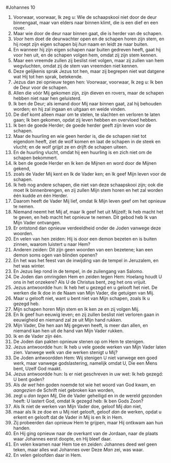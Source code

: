 #Johannes 10
1. Voorwaar, voorwaar, Ik zeg u: Wie de schaapskooi niet door de deur binnengaat, maar van elders naar binnen klimt, die is een dief en een rover.
2. Maar wie door de deur naar binnen gaat, die is herder van de schapen.
3. *Voor* hem doet de deurwachter open en de schapen horen zijn stem, en hij roept zijn eigen schapen bij *hun* naam en leidt ze naar buiten.
4. En wanneer hij zijn eigen schapen naar buiten gedreven heeft, gaat hij voor hen uit, en de schapen volgen hem, omdat zij zijn stem kennen.
5. Maar een vreemde zullen zij beslist niet volgen, maar zij zullen van hem wegvluchten, omdat zij de stem van vreemden niet kennen.
6. Deze gelijkenis sprak Jezus tot hen, maar zij begrepen niet wat datgene wat Hij tot hen sprak, betekende.
7. Jezus dan zei opnieuw tegen hen: Voorwaar, voorwaar, Ik zeg u: Ik ben de Deur voor de schapen.
8. Allen die vóór Mij gekomen zijn, zijn dieven en rovers, maar de schapen hebben niet naar hen geluisterd.
9. Ik ben de Deur; als iemand door Mij naar binnen gaat, zal hij behouden worden; en hij zal ingaan en uitgaan en weide vinden.
10. De dief komt alleen maar om te stelen, te slachten en verloren te laten gaan; Ik ben gekomen, opdat zij leven hebben en overvloed hebben.
11. Ik ben de goede Herder; de goede herder geeft zijn leven voor de schapen.
12. Maar de huurling en wie geen herder is, die de schapen niet tot eigendom heeft, ziet de wolf komen en laat de schapen in de steek en vlucht; en de wolf grijpt ze en drijft de schapen uiteen.
13. En de huurling vlucht, omdat hij een huurling is en zich niet om de schapen bekommert.
14. Ik ben de goede Herder en Ik ken de Mijnen en word door de Mijnen gekend,
15. zoals de Vader Mij kent en Ik de Vader ken; en Ik geef Mijn leven voor de schapen.
16. Ik heb nog andere schapen, die niet van deze schaapskooi zijn; ook die moet Ik binnenbrengen, en zij zullen Mijn stem horen en het zal worden één kudde *en* één Herder.
17. Daarom heeft de Vader Mij lief, omdat Ik Mijn leven geef om het opnieuw te nemen.
18. Niemand neemt het Mij af, maar Ik geef het uit Mijzelf; Ik heb macht het te geven, en heb macht het opnieuw te nemen. Dit gebod heb Ik van Mijn Vader ontvangen.
19. Er ontstond dan opnieuw verdeeldheid onder de Joden vanwege deze woorden.
20. En velen van hen zeiden: Hij is door een demon bezeten en is buiten zinnen, waarom luistert u naar Hem?
21. Anderen zeiden: Dit zijn geen woorden van een bezetene; kan een demon soms ogen van blinden openen?
22. En het was het feest van de inwijding van de tempel in Jeruzalem, en het was winter.
23. En Jezus liep rond in de tempel, in de zuilengang van Salomo.
24. De Joden dan omringden Hem en zeiden tegen Hem: Hoelang houdt U ons in het onzekere? Als U de Christus bent, zeg het ons vrijuit.
25. Jezus antwoordde hun: Ik heb het u gezegd en u gelooft het niet. De werken die Ik doe in de Naam van Mijn Vader, die getuigen van Mij.
26. Maar u gelooft niet, want u bent niet van Mijn schapen, zoals Ik u gezegd heb.
27. Mijn schapen horen Mijn stem en Ik ken ze en zij volgen Mij.
28. En Ik geef hun eeuwig leven; en zij zullen beslist niet verloren gaan in eeuwigheid en niemand zal ze uit Mijn hand rukken.
29. Mijn Vader, Die hen aan Mij gegeven heeft, is meer dan allen, en niemand kan hen uit de hand van Mijn Vader rukken.
30. Ik en de Vader zijn één.
31. De Joden dan pakten opnieuw stenen op om Hem te stenigen.
32. Jezus antwoordde hun: Ik heb u vele goede werken van Mijn Vader laten zien. Vanwege welk van die werken stenigt u Mij?
33. De Joden antwoordden Hem: Wij stenigen U niet vanwege een goed werk, maar vanwege godslastering, namelijk omdat U, Die een Mens bent, Uzelf God maakt.
34. Jezus antwoordde hun: Is er niet geschreven in uw wet: Ik heb gezegd: U bent goden?
35. Als *de wet* hén goden noemde tot wie het woord van God kwam, en *aangezien* de Schrift niet gebroken kan worden,
36. zegt u *dan tegen Mij*, Die de Vader geheiligd en in de wereld gezonden heeft: U lastert God, omdat Ik gezegd heb: Ik ben Gods Zoon?
37. Als Ik niet de werken van Mijn Vader doe, geloof Mij *dan* niet,
38. maar als Ik ze doe en u Mij niet gelooft, geloof *dan* de werken, opdat u erkent en gelooft dat de Vader in Mij is en Ik in Hem.
39. Zij probeerden dan opnieuw Hem te grijpen, maar Hij ontkwam aan hun handen.
40. En Hij ging opnieuw naar de overkant van de Jordaan, naar de plaats waar Johannes eerst doopte, en Hij bleef daar.
41. En velen kwamen naar Hem toe en zeiden: Johannes deed wel geen teken, maar alles wat Johannes over Deze *Man* zei, was waar.
42. En velen geloofden daar in Hem.
